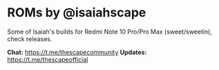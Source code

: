 # ROMs by @isaiahscape
Some of Isaiah's builds for Redmi Note 10 Pro/Pro Max (sweet/sweetin), check releases.

**Chat:** https://t.me/thescapecommunity
**Updates:** https://t.me/thescapeofficial
